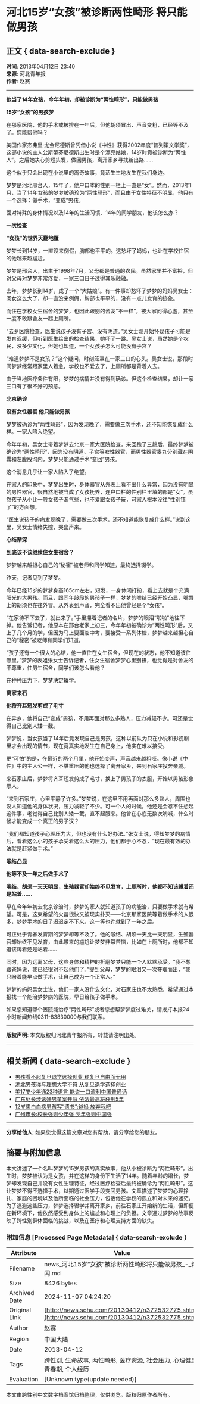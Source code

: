 # 河北15岁“女孩”被诊断两性畸形 将只能做男孩

## 正文 { data-search-exclude }


**时间**: 2013年04月12日 23:40  
**来源**: 河北青年报  
**作者**: 赵赛  

---

**他当了14年女孩，今年年初，却被诊断为“两性畸形”，只能做男孩**

**15岁“女孩”的男孩梦**

在那家医院，他的手术或被排在一年后，但他胡须冒出、声音变粗，已经等不及了。您能帮他吗？

美国作家杰弗里·尤金尼德斯曾凭借小说《中性》获得2002年度“普列策文学奖”，这部小说的主人公斯蒂芬尼德斯出生时是个漂亮姑娘，14岁时竟被诊断为“两性人”。之后她决心剪短头发，做回男孩，离开家乡寻找新出路……

这个似乎只会出现在小说里的离奇故事，竟活生生地发生在我们身边。

梦梦是河北邢台人，15年了，他户口本的性别一栏上一直是“女”。然而，2013年1月，当了14年女孩的梦梦被确珍为“两性畸形”，而且由于女性特征不明显，他只有一个选择：做手术，“变成”男孩。

面对特殊的身体情况以及14年的生活习惯、14年的同学朋友，他该怎么办？

**一次检查**

**“女孩”的世界天翻地覆**

梦梦长到14岁，一直没来例假，胸部也平平的。这愁坏了妈妈，也让在学校住宿的他越来越尴尬。

梦梦是邢台人，出生于1998年7月，父母都是普通的农民。虽然家里并不富裕，但对父母对梦梦非常疼爱，一家三口日子过得其乐融融。

去年，梦梦长到14岁，成了一个“大姑娘”。有一件事却愁坏了梦梦的妈妈吴女士：闺女这么大了，却一直没来例假，胸部也平平的，没有一点儿发育的迹象。

而住在学校女生宿舍的梦梦，也因此跟别的舍友“不一样”，被大家问得心虚，甚至一度不敢跟舍友一起上厕所。

“去乡医院检查，医生说孩子没有子宫、没有阴道。”吴女士刚开始怀疑孩子可能是发育迟缓，但听到医生给出的检查结果，她吓了一跳。吴女士说，虽然她是个农民，没多少文化，但她也知道，一个女孩子怎么可能没有子宫？

“难道梦梦不是女孩？”这个疑问，时刻笼罩在一家三口的心头。吴女士说，那段时间梦梦经常跟家里人着急，学校也不爱去了，上厕所都是背着人去。

由于当地医疗条件有限，梦梦的病情并没有得到确诊。但这个检查结果，却让一家三口有了很不好的预感。

**北京确诊**

**没有女性器官 他只能做男孩**

梦梦被确诊为“两性畸形”，因为发现晚了，需要做三次手术，还不知能恢复成什么样。一家人陷入绝望。

今年年初，吴女士带着梦梦去北京一家大医院检查，来回跑了三趟后，最终梦梦被确诊为“两性畸形”，因为没有阴道、子宫等女性器官，而男性器官睾丸分别藏在阴囊和左腹股沟内，梦梦只能通过手术“变回”男孩。

这个消息几乎让一家人陷入了绝望。

在家人的印象中，梦梦出生时，身体器官从外表上看不出什么异常，因为没有明显的男性器官，很自然地被当成了女孩抚养，连户口栏的性别栏里填的都是“女”。虽然孩子从小比一般女孩子淘气些，也不爱跟女孩子玩，可家人根本没往“性别错了”的方面想。

“医生说孩子的病发现晚了，需要做三次手术，还不知道能恢复成什么样。”说到这里，吴女士情绪失控，哭出声来。

**心结渐深**

**到底该不该继续住女生宿舍？**

梦梦越来越担心自己的“秘密”被老师和同学知道，最终选择辍学。

昨天，记者见到了梦梦。

今年已经15岁的梦梦身高165cm左右，短发，一身休闲打扮，看上去就是个充满阳光的大男孩。而且，跟同年龄段的男孩子一样，梦梦的喉结已经开始凸显，嘴唇上的胡须也在往外冒。从外表到声音，完全看不出他曾经是个“女孩”。

“在家待不下去了，就出来了。”手里攥着记者的名片，梦梦的眼泪“啪啪”地往下掉。他告诉记者，他原本在邢台老家上初三，今年年初被确诊为“两性畸形”后，又上了几个月的学，但因为马上要面临中考，要接受一系列体检，梦梦越来越担心自己的“秘密”被老师和同学们知道。

“孩子还有一个很大的心结，他一直住在女生宿舍，但现在的状态，他不知道该住哪里。”梦梦的表姐张女士告诉记者，住女生宿舍梦梦心里别扭，也觉得是对舍友的不尊重，住男生宿舍，同学们该怎么看他？

在种种压力下，梦梦决定辍学。

**离家来石**

**他将齐耳短发剪成了毛寸**

在异乡，他将自己“变成”男孩，不用再面对那么多熟人，压力减轻不少。可还是觉得自己比别人矮一截。

梦梦说，当女孩当了14年后竟发现自己是男孩，这种以前认为只在小说和影视剧里才会出现的情节，现在竟真实地发生在自己身上，他实在难以接受。

更“可怕”的是，在最近的两个月里，他开始变声，声音越来越粗哑。像小说《中性》中的主人公一样，不堪重压的他也选择了离开家乡，来到石家庄投奔亲戚。

来石家庄后，梦梦将齐耳短发剪成了毛寸，换上了男孩子的衣服，开始以男孩形象示人。

“来到石家庄，心里平静了许多。”梦梦说，在这里不用再面对那么多熟人，周围也没人知道他的身体状况，压力减轻了不少。可一个人的时候，他还是会忍不住想起这件事，老觉得自己比别人矮一截，直不起腰来。他曾在心底无数次呐喊，什么时候才能变成一个真正的男子汉？

“我们都知道孩子心理压力大，但也没有什么好办法。”张女士说，得知梦梦的病情后，看着这么小的孩子承受着这么大的压力，他们都于心不忍，“现在最有效的办法就是赶紧做手术。”

**喉结凸显**

**他等不及一年之后做手术了**

**喉结、胡须一天天明显，生殖器官却始终不见发育，上厕所时，他都不知该蹲着还是站着……**

早在今年年初去北京诊治时，梦梦的家人就知道孩子的病能治，只要做手术就有希望。可是，这束希望的火苗很快又被现实扑灭——北京那家医院等着做手术的人很多，梦梦手术的日子迟迟定不下来，这一等也许就到了一年之后。

可正处于青春发育期的梦梦却等不及了。他的喉结、胡须一天比一天明显，生殖器官却始终不见发育，由此带来的尴尬让梦梦非常苦恼，比如在上厕所时，他都不知道该蹲着还是站着……

同时，因为远离父母，这些身体和精神的折磨梦梦只能一个人默默承受。“我不想跟爸妈说，我已经很对不起他们了。”提到父母，梦梦的眼泪又一次夺眶而出，“我只盼着能早点做手术，让自己成为一个正常人。”

梦梦的妈妈吴女士说，他们一家人没什么文化，对石家庄也不太熟悉，希望通过本报找一个能治梦梦病的医院，早日给孩子做手术。

如果您知道哪个医院能治疗“两性畸形”或者您想帮梦梦度过难关，请拨打本报24小时新闻热线0311-83830000与我们联系。

---

**版权声明**: 本文版权归河北青年报所有，转载请注明出处。

--- 

## 相关新闻 { data-search-exclude }

- [男孩看不起复旦退学选择创业 称复旦自由而无用](https://news.sohu.com/20130412/n372511554.shtml)
- [湖北男孩称与理想大学不符 从复旦退学选择创业](https://news.sohu.com/20130412/n372500781.shtml)
- [美17岁少年通23种语言 能说一口流利中国普通话](https://news.sohu.com/20130412/n372446591.shtml)
- [广东处长涉诱奸男童案开庭 依法最高将获刑5年](https://news.sohu.com/20130412/n372425839.shtml)
- [12岁患白血病男孩写“遗书”:爸妈 放弃我吧](https://news.sohu.com/20130412/n372424165.shtml)
- [广州市长:校长强则少年强 少年强则中国强](https://news.sohu.com/20130411/n372386253.shtml)

--- 

**分享给他人**: 如果您觉得这篇文章对您有帮助，请分享给您的朋友。

## 摘要与附加信息

<!-- tcd_abstract -->
本文讲述了一个名叫梦梦的15岁男孩的真实故事，他从小被诊断为“两性畸形”。出生时，梦梦被认为是女孩，并在这样的身份下生活了14年。随着年龄的增长，梦梦却发现自己并没有女性生理特征，经过医疗检查后最终被确诊为“两性畸形”。这让梦梦不得不选择手术，以期通过医学手段变回男孩。文章描述了梦梦的心理挣扎、家庭的困境以及他所面临的社会压力，包括他在学校的孤立和对未来的迷茫。为了逃避这些压力，梦梦选择辍学并离开家乡，前往石家庄开始新的生活，但即便在新环境下，他依然感受到身体上的尴尬和心理上的负担。文章通过梦梦的故事反映了跨性别群体面临的挑战，以及在医疗和心理支持方面的缺失。
<!-- tcd_abstract_end -->

### 附加信息 [Processed Page Metadata] { data-search-exclude }

| Attribute       | Value                                  |
|-----------------|----------------------------------------|
| Filename        | news_河北15岁“女孩”被诊断两性畸形将只能做男孩_-_新闻.md                             |
| Size            | 8426 bytes                           |
| Archived Date   | 2024-11-07 04:24:20                             |
| Original Link   | [http://news.sohu.com/20130412/n372532775.shtml](http://news.sohu.com/20130412/n372532775.shtml)                       |
| Author          | 赵赛                               |
| Region          | 中国大陆                               |
| Date            | 2013-04-12                                 |
| Tags            | 跨性别, 生命故事, 两性畸形, 医疗资源, 社会压力, 心理健康, 青春期, 个人经历                                 |
| Evaluation            | [Unknown type(update needed)]                                 |
<!-- tcd_table_end -->

本文由跨性别中文数字档案馆归档整理，仅供浏览。版权归原作者所有。
